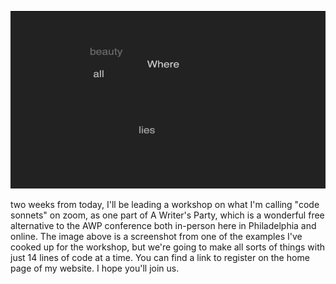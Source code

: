 ![code sonnet example number one](pics/250313.jpeg)

two weeks from today, I'll be leading a workshop on what I'm calling "code sonnets" on zoom, as one part of A Writer's Party, which is a wonderful free alternative to the AWP conference both in-person here in Philadelphia and online. The image above is a screenshot from one of the examples I've cooked up for the workshop, but we're going to make all sorts of things with just 14 lines of code at a time. You can find a link to register on the home page of my website. I hope you'll join us.

